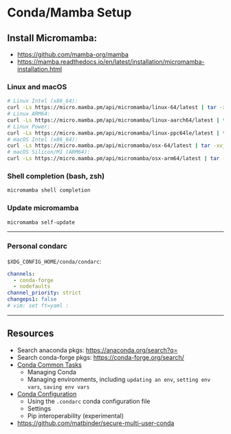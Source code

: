 # Conda/Mamba Setup

## Install Micromamba:

- https://github.com/mamba-org/mamba
- https://mamba.readthedocs.io/en/latest/installation/micromamba-installation.html

### Linux and macOS

```bash
# Linux Intel (x86_64):
curl -Ls https://micro.mamba.pm/api/micromamba/linux-64/latest | tar -xvj bin/micromamba
# Linux ARM64:
curl -Ls https://micro.mamba.pm/api/micromamba/linux-aarch64/latest | tar -xvj bin/micromamba
# Linux Power:
curl -Ls https://micro.mamba.pm/api/micromamba/linux-ppc64le/latest | tar -xvj bin/micromamba
# macOS Intel (x86_64):
curl -Ls https://micro.mamba.pm/api/micromamba/osx-64/latest | tar -xvj bin/micromamba
# macOS Silicon/M1 (ARM64):
curl -Ls https://micro.mamba.pm/api/micromamba/osx-arm64/latest | tar -xvj bin/micromamba
```

### Shell completion (bash, zsh)

```bash
micromamba shell completion
```

### Update micromamba

```bash
micromamba self-update
```

---

### Personal condarc

`$XDG_CONFIG_HOME/conda/condarc`:

```yaml
channels:
  - conda-forge
  - nodefaults
channel_priority: strict
changeps1: false
# vim: set ft=yaml :
```

---

## Resources

- Search anaconda pkgs: https://anaconda.org/search?q=
- Search conda-forge pkgs: https://conda-forge.org/search/
- [Conda Common Tasks](https://docs.conda.io/projects/conda/en/latest/user-guide/tasks/index.html)
  - Managing Conda
  - Managing environments, including `updating an env`, `setting env vars`, `saving env vars`
- [Conda Configuration](https://docs.conda.io/projects/conda/en/latest/user-guide/configuration/index.html)
  - Using the `.condarc` conda configuration file
  - Settings
  - Pip interoperability (experimental)
- https://github.com/matbinder/secure-multi-user-conda
